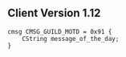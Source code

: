 ## Client Version 1.12

```rust,ignore
cmsg CMSG_GUILD_MOTD = 0x91 {
    CString message_of_the_day;    
}

```
